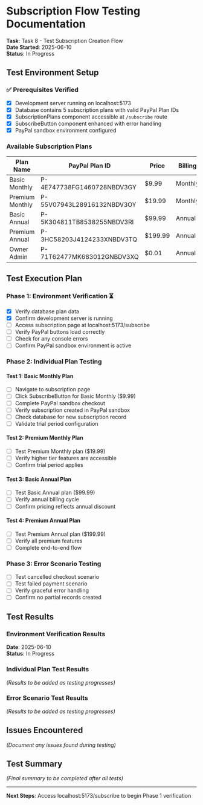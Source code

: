 # Subscription Flow Testing Documentation

**Task**: Task 8 - Test Subscription Creation Flow  
**Date Started**: 2025-06-10  
**Status**: In Progress  

## Test Environment Setup

### ✅ Prerequisites Verified
- [x] Development server running on localhost:5173
- [x] Database contains 5 subscription plans with valid PayPal Plan IDs
- [x] SubscriptionPlans component accessible at `/subscribe` route
- [x] SubscribeButton component enhanced with error handling
- [x] PayPal sandbox environment configured

### Available Subscription Plans
| Plan Name | PayPal Plan ID | Price | Billing | Trial |
|-----------|---------------|-------|---------|--------|
| Basic Monthly | P-4E747738FG1460728NBDV3GY | $9.99 | Monthly | 30 days |
| Premium Monthly | P-55V07943L28916132NBDV3OY | $19.99 | Monthly | 30 days |
| Basic Annual | P-5K304811TB8538255NBDV3RI | $99.99 | Annual | 30 days |
| Premium Annual | P-3HC58203J4124233XNBDV3TQ | $199.99 | Annual | 30 days |
| Owner Admin | P-71T62477MK683012GNBDV3XQ | $0.01 | Annual | None |

## Test Execution Plan

### Phase 1: Environment Verification ⏳
- [x] Verify database plan data
- [x] Confirm development server is running
- [ ] Access subscription page at localhost:5173/subscribe
- [ ] Verify PayPal buttons load correctly
- [ ] Check for any console errors
- [ ] Confirm PayPal sandbox environment is active

### Phase 2: Individual Plan Testing
#### Test 1: Basic Monthly Plan
- [ ] Navigate to subscription page
- [ ] Click SubscribeButton for Basic Monthly ($9.99)
- [ ] Complete PayPal sandbox checkout
- [ ] Verify subscription created in PayPal sandbox
- [ ] Check database for new subscription record
- [ ] Validate trial period configuration

#### Test 2: Premium Monthly Plan  
- [ ] Test Premium Monthly plan ($19.99)
- [ ] Verify higher tier features are accessible
- [ ] Confirm trial period applies

#### Test 3: Basic Annual Plan
- [ ] Test Basic Annual plan ($99.99)
- [ ] Verify annual billing cycle
- [ ] Confirm pricing reflects annual discount

#### Test 4: Premium Annual Plan
- [ ] Test Premium Annual plan ($199.99)
- [ ] Verify all premium features
- [ ] Complete end-to-end flow

### Phase 3: Error Scenario Testing
- [ ] Test cancelled checkout scenario
- [ ] Test failed payment scenario
- [ ] Verify graceful error handling
- [ ] Confirm no partial records created

## Test Results

### Environment Verification Results
**Date**: 2025-06-10  
**Status**: In Progress

### Individual Plan Test Results
*(Results to be added as testing progresses)*

### Error Scenario Test Results
*(Results to be added as testing progresses)*

## Issues Encountered
*(Document any issues found during testing)*

## Test Summary
*(Final summary to be completed after all tests)*

---
**Next Steps**: Access localhost:5173/subscribe to begin Phase 1 verification 
